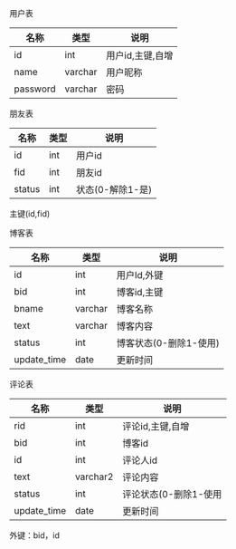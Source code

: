 用户表

|名称|类型|说明|
|----|---|----|
|id|int|用户id,主键,自增|
|name|varchar|用户昵称|
|password|varchar|密码|


朋友表

|名称|类型|说明|
|----|---|----|
|id|int|用户id|
|fid|int|朋友id|
|status|int|状态(0-解除1-是)|
主键(id,fid)

博客表

|名称|类型|说明|
|----|---|----|
|id|int|用户Id,外键|
|bid|int|博客id,主键|
|bname|varchar|博客名称|
|text|varchar|博客内容|
|status|int|博客状态(0-删除1-使用)|
|update_time|date|更新时间|

评论表

|名称|类型|说明|
|----|---|----|
|rid|int|评论id,主键,自增|
|bid|int|博客id|
|id|int|评论人id|
|text|varchar2|评论内容|
|status|int|评论状态(0-删除1-使用|
|update_time|date|更新时间|
外键：bid，id
